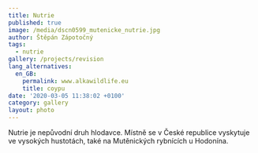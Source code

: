 ```yaml
---
title: Nutrie
published: true
image: /media/dscn0599_mutenicke_nutrie.jpg
author: Štěpán Zápotočný
tags:
  - nutrie
gallery: /projects/revision
lang_alternatives:
  en_GB:
    permalink: www.alkawildlife.eu
    title: coypu
date: '2020-03-05 11:38:02 +0100'
category: gallery
layout: photo
---
```

Nutrie je nepůvodní druh hlodavce. Místně se v České republice vyskytuje ve vysokých hustotách, také na Mutěnických rybnících u Hodonína.
